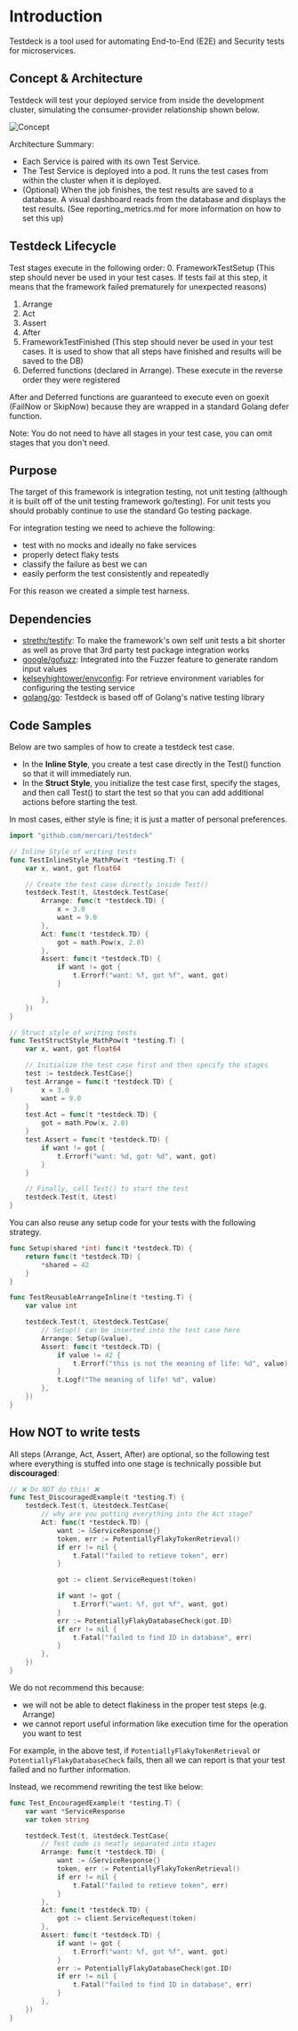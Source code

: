 # Introduction

Testdeck is a tool used for automating End-to-End (E2E) and Security tests for microservices.

## Concept & Architecture

Testdeck will test your deployed service from inside the development cluster, simulating the consumer-provider relationship shown below.

![Concept](images/concept.png?raw=true)

Architecture Summary:

- Each Service is paired with its own Test Service.
- The Test Service is deployed into a pod. It runs the test cases from within the cluster when it is deployed.
- (Optional) When the job finishes, the test results are saved to a database. A visual dashboard reads from the database and displays the test results. (See reporting_metrics.md for more information on how to set this up)

## Testdeck Lifecycle

Test stages execute in the following order:
0. FrameworkTestSetup (This step should never be used in your test cases. If tests fail at this step, it means that the framework failed prematurely for unexpected reasons)
1. Arrange
2. Act
3. Assert
4. After
5. FrameworkTestFinished (This step should never be used in your test cases. It is used to show that all steps have finished and results will be saved to the DB)
6. Deferred functions (declared in Arrange). These execute in the reverse order they were registered

After and Deferred functions are guaranteed to execute even on goexit (FailNow or SkipNow) because they are wrapped in a standard Golang defer function.

Note: You do not need to have all stages in your test case, you can omit stages that you don't need.

## Purpose

The target of this framework is integration testing, not unit testing (although it is built off of the unit testing framework go/testing). For
unit tests you should probably continue to use the standard Go testing
package.

For integration testing we need to achieve the following:

 - test with no mocks and ideally no fake services
 - properly detect flaky tests
 - classify the failure as best we can
 - easily perform the test consistently and repeatedly

For this reason we created a simple test harness.

## Dependencies

- [strethr/testify](https://github.com/stretchr/testify): To make the
framework's own self unit tests a bit shorter as well as prove that 3rd party
test package integration works
- [google/gofuzz](https://github.com/google/gofuzz): Integrated into the Fuzzer feature to generate random input values
- [kelseyhightower/envconfig](https://github.com/kelseyhightower/envconfig): For retrieve environment variables for configuring the testing service
- [golang/go](https://github.com/golang/go): Testdeck is based off of Golang's native testing library

## Code Samples

Below are two samples of how to create a testdeck test case.

- In the **Inline Style**, you create a test case directly in the Test() function so that it will immediately run.
- In the **Struct Style**, you initialize the test case first, specify the stages, and then call Test() to start the test so that you can add additional actions before starting the test.

In most cases, either style is fine; it is just a matter of personal preferences.

```go
import "github.com/mercari/testdeck"

// Inline Style of writing tests
func TestInlineStyle_MathPow(t *testing.T) {
	var x, want, got float64

	// Create the test case directly inside Test()
	testdeck.Test(t, &testdeck.TestCase{
		Arrange: func(t *testdeck.TD) {
			x = 3.0
			want = 9.0
		},
		Act: func(t *testdeck.TD) {
			got = math.Pow(x, 2.0)
		},
		Assert: func(t *testdeck.TD) {
			if want != got {
				t.Errorf("want: %f, got %f", want, got)
			}

		},
	})
}

// Struct style of writing tests
func TestStructStyle_MathPow(t *testing.T) {
	var x, want, got float64

	// Initialize the test case first and then specify the stages
	test := testdeck.TestCase{}
	test.Arrange = func(t *testdeck.TD) {
)		x = 3.0
		want = 9.0
	}
	test.Act = func(t *testdeck.TD) {
		got = math.Pow(x, 2.0)
	}
	test.Assert = func(t *testdeck.TD) {
		if want != got {
			t.Errorf("want: %d, got: %d", want, got)
		}
	}

	// Finally, call Test() to start the test
	testdeck.Test(t, &test)
}
```

You can also reuse any setup code for your tests with the following strategy.

```go
func Setup(shared *int) func(t *testdeck.TD) {
	return func(t *testdeck.TD) {
		*shared = 42
	}
}

func TestReusableArrangeInline(t *testing.T) {
	var value int

	testdeck.Test(t, &testdeck.TestCase{
		// Setup() can be inserted into the test case here
		Arrange: Setup(&value),
		Assert: func(t *testdeck.TD) {
			if value != 42 {
				t.Errorf("this is not the meaning of life: %d", value)
			}
			t.Logf("The meaning of life! %d", value)
		},
	})
}
```

## How NOT to write tests

All steps (Arrange, Act, Assert, After) are optional, so the following test where everything is stuffed into one stage is technically possible but **discouraged**:

```go
// ❌ Do NOT do this! ❌
func Test_DiscouragedExample(t *testing.T) {
	testdeck.Test(t, &testdeck.TestCase{
		// why are you putting everything into the Act stage?
		Act: func(t *testdeck.TD) {
			want := &ServiceResponse{}
			token, err := PotentiallyFlakyTokenRetrieval()
			if err != nil {
				t.Fatal("failed to retieve token", err)
			}

			got := client.ServiceRequest(token)

			if want != got {
				t.Errorf("want: %f, got %f", want, got)
			}
			err := PotentiallyFlakyDatabaseCheck(got.ID)
			if err != nil {
				t.Fatal("failed to find ID in database", err)
			}
		},
	})
}
```

We do not recommend this because:

- we will not be able to detect flakiness in the proper test steps (e.g. Arrange)
- we cannot report useful information like execution time for the operation you want to test

For example, in the above test, if `PotentiallyFlakyTokenRetrieval` or
`PotentiallyFlakyDatabaseCheck` fails, then all we can report is that your
test failed and no further information.

Instead, we recommend rewriting the test like below:

```go
func Test_EncouragedExample(t *testing.T) {
	var want *ServiceResponse
	var token string

	testdeck.Test(t, &testdeck.TestCase{
		// Test code is neatly separated into stages
		Arrange: func(t *testdeck.TD) {
			want := &ServiceResponse{}
			token, err := PotentiallyFlakyTokenRetrieval()
			if err != nil {
				t.Fatal("failed to retieve token", err)
			}
		},
		Act: func(t *testdeck.TD) {
			got := client.ServiceRequest(token)
		},
		Assert: func(t *testdeck.TD) {
			if want != got {
				t.Errorf("want: %f, got %f", want, got)
			}
			err := PotentiallyFlakyDatabaseCheck(got.ID)
			if err != nil {
				t.Fatal("failed to find ID in database", err)
			}
		},
	})
}
```
